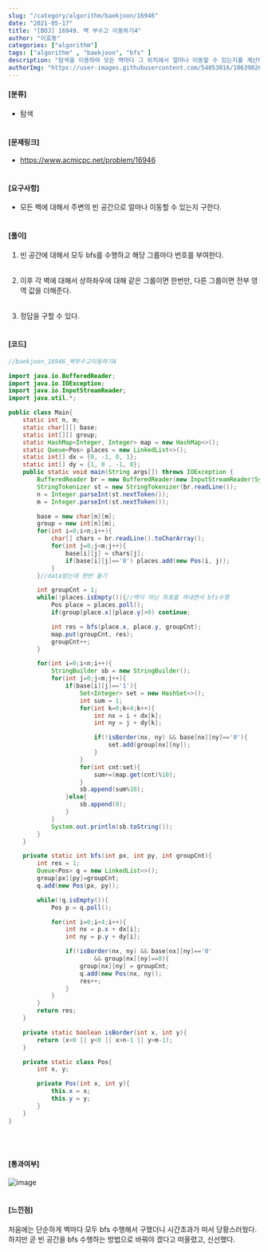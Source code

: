 ```yaml
---
slug: "/category/algorithm/baekjoon/16946"
date: "2021-05-17"
title: "[BOJ] 16949. 벽 부수고 이동하기4"
author: "이효동"
categories: ["algorithm"]
tags: ["algorithm" , "baekjoon", "bfs" ]
description: "탐색을 이용하여 모든 벽마다 그 위치에서 얼마나 이동할 수 있는지를 계산하는 문제이다."
authorImg: "https://user-images.githubusercontent.com/54053016/106390261-d4693200-642a-11eb-8ac8-eb8203cf74b9.png"
---
```


#### [분류]
- 탐색
<br><br>

#### [문제링크]
- https://www.acmicpc.net/problem/16946
<br><br>


#### [요구사항]
- 모든 벽에 대해서 주변의 빈 공간으로 얼마나 이동할 수 있는지 구한다.<br><br> 

#### [풀이]

1. 빈 공간에 대해서 모두 bfs를 수행하고 해당 그룹마다 번호를 부여한다.<br><br>

2. 이후 각 벽에 대해서 상하좌우에 대해 같은 그룹이면 한번만, 다른 그룹이면 전부 영역 값을 더해준다.<br><br>

3. 정답을 구할 수 있다.<br><br>

#### [코드]
```java
//baekjoon_16946_벽부수고이동하기4

import java.io.BufferedReader;
import java.io.IOException;
import java.io.InputStreamReader;
import java.util.*;

public class Main{
    static int n, m;
    static char[][] base;
    static int[][] group;
    static HashMap<Integer, Integer> map = new HashMap<>();
    static Queue<Pos> places = new LinkedList<>();
    static int[] dx = {0, -1, 0, 1};
    static int[] dy = {1, 0 , -1, 0};
    public static void main(String args[]) throws IOException {
        BufferedReader br = new BufferedReader(new InputStreamReader(System.in));
        StringTokenizer st = new StringTokenizer(br.readLine());
        n = Integer.parseInt(st.nextToken());
        m = Integer.parseInt(st.nextToken());

        base = new char[n][m];
        group = new int[n][m];
        for(int i=0;i<n;i++){
            char[] chars = br.readLine().toCharArray();
            for(int j=0;j<m;j++){
                base[i][j] = chars[j];
                if(base[i][j]=='0') places.add(new Pos(i, j));
            }
        }//data받는데 한번 돌기

        int groupCnt = 1;
        while(!places.isEmpty()){//벽이 아닌 좌표를 꺼내면서 bfs수행
            Pos place = places.poll();
            if(group[place.x][place.y]>0) continue;

            int res = bfs(place.x, place.y, groupCnt);
            map.put(groupCnt, res);
            groupCnt++;
        }

        for(int i=0;i<n;i++){
            StringBuilder sb = new StringBuilder();
            for(int j=0;j<m;j++){
                if(base[i][j]=='1'){
                    Set<Integer> set = new HashSet<>();
                    int sum = 1;
                    for(int k=0;k<4;k++){
                        int nx = i + dx[k];
                        int ny = j + dy[k];

                        if(!isBorder(nx, ny) && base[nx][ny]=='0'){
                            set.add(group[nx][ny]);
                        }
                    }
                    for(int cnt:set){
                        sum+=(map.get(cnt)%10);
                    }
                    sb.append(sum%10);
                }else{
                    sb.append(0);
                }
            }
            System.out.println(sb.toString());
        }
    }

    private static int bfs(int px, int py, int groupCnt){
        int res = 1;
        Queue<Pos> q = new LinkedList<>();
        group[px][py]=groupCnt;
        q.add(new Pos(px, py));

        while(!q.isEmpty()){
            Pos p = q.poll();

            for(int i=0;i<4;i++){
                int nx = p.x + dx[i];
                int ny = p.y + dy[i];

                if(!isBorder(nx, ny) && base[nx][ny]=='0'
                        && group[nx][ny]==0){
                    group[nx][ny] = groupCnt;
                    q.add(new Pos(nx, ny));
                    res++;
                }
            }
        }
        return res;
    }

    private static boolean isBorder(int x, int y){
        return (x<0 || y<0 || x>n-1 || y>m-1);
    }

    private static class Pos{
        int x, y;

        private Pos(int x, int y){
            this.x = x;
            this.y = y;
        }
    }
}
```
<br><br>

#### [통과여부]
![image](https://user-images.githubusercontent.com/54053016/118691847-70854080-b844-11eb-9804-a17038e11391.png)
<br><br>

#### [느낀점]
처음에는 단순하게 벽마다 모두 bfs 수행해서 구했더니 시간초과가 떠서 당황스러웠다. 하지만 곧 빈 공간을 bfs 수행하는 방법으로 바꿔야 겠다고 떠올렸고, 신선했다.
